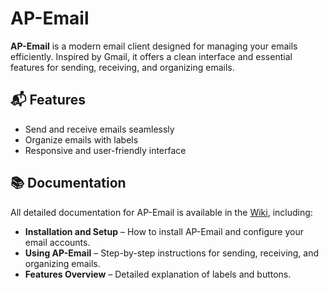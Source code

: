 # AP-Email

**AP-Email** is a modern email client designed for managing your emails efficiently. Inspired by Gmail, it offers a clean interface and essential features for sending, receiving, and organizing emails.

## 📬 Features

- Send and receive emails seamlessly
- Organize emails with labels
- Responsive and user-friendly interface

## 📚 Documentation

All detailed documentation for AP-Email is available in the [Wiki](https://github.com/OmerElmaliach/AP-Email/tree/main/Wiki/Getting_Started), including:

- **Installation and Setup** – How to install AP-Email and configure your email accounts.
- **Using AP-Email** – Step-by-step instructions for sending, receiving, and organizing emails.
- **Features Overview** – Detailed explanation of labels and buttons.
